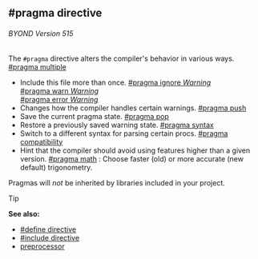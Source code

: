 ## #pragma directive 
###### BYOND Version 515



The `#pragma` directive alters the compiler\'s behavior in
various ways.
[#pragma multiple](/ref/DM/preprocessor/pragma/multiple.md) 
+   Include this file more than once.
[#pragma ignore *Warning*](/ref/DM/preprocessor/pragma/warn.md) \
[#pragma warn *Warning*](/ref/DM/preprocessor/pragma/warn.md) \
[#pragma error *Warning*](/ref/DM/preprocessor/pragma/warn.md) 
+   Changes how the compiler handles certain warnings.
[#pragma push](/ref/DM/preprocessor/pragma/push.md) 
+   Save the current pragma state.
[#pragma pop](/ref/DM/preprocessor/pragma/push.md) 
+   Restore a previously saved warning state.
[#pragma syntax](/ref/DM/preprocessor/pragma/syntax.md) 
+   Switch to a different syntax for parsing certain procs.
[#pragma compatibility](/ref/DM/preprocessor/pragma/compatibility.md) 
+   Hint that the compiler should avoid using features higher than a
    given version.
[#pragma math](/ref/DM/preprocessor/pragma/math.md) :   Choose faster (old) or more accurate (new default) trigonometry.


Pragmas will *not* be inherited by libraries included in your
project.

> [!TIP] 
> **See also:**
> +   [#define directive](/ref/DM/preprocessor/define.md) 
> +   [#include directive](/ref/DM/preprocessor/include.md) 
> +   [preprocessor](/ref/DM/preprocessor.md) 